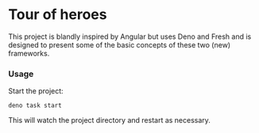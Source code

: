 # Tour of heroes
This project is blandly inspired by Angular but uses Deno and Fresh and is designed to present some of the basic concepts of these two (new) frameworks.

### Usage

Start the project:

```
deno task start
```

This will watch the project directory and restart as necessary.
